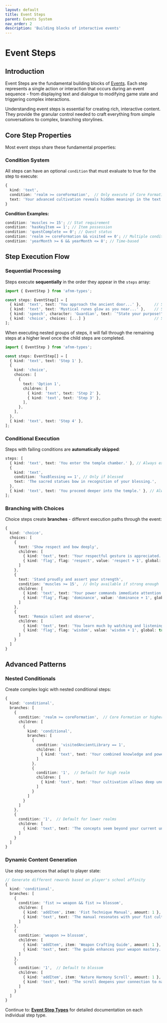 ```yaml
---
layout: default
title: Event Steps
parent: Events System
nav_order: 2
description: 'Building blocks of interactive events'
---
```


# Event Steps

## Introduction

Event Steps are the fundamental building blocks of [Events](events). Each step represents a single action or interaction that occurs during an event sequence - from displaying text and dialogue to modifying game state and triggering complex interactions.

Understanding event steps is essential for creating rich, interactive content. They provide the granular control needed to craft everything from simple conversations to complex, branching storylines.

## Core Step Properties

Most event steps share these fundamental properties:

### Condition System

All steps can have an optional `condition` that must evaluate to true for the step to execute:

```typescript
{
  kind: 'text',
  condition: 'realm >= coreFormation',  // Only execute if Core Formation or higher
  text: 'Your advanced cultivation reveals hidden meanings in the text.'
}
```

**Condition Examples:**

```typescript
condition: 'muscles >= 15'; // Stat requirement
condition: 'hasKeyItem == 1'; // Item possession
condition: 'questComplete == 0'; // Quest status
condition: 'realm >= coreFormation && visited == 0'; // Multiple conditions
condition: 'yearMonth >= 6 && yearMonth <= 8'; // Time-based
```

## Step Execution Flow

### Sequential Processing

Steps execute **sequentially** in the order they appear in the `steps` array:

```typescript
import { EventStep } from 'afnm-types';

const steps: EventStep[] = [
  { kind: 'text', text: 'You approach the ancient door...' },      // Step 1
  { kind: 'text', text: 'Mystical runes glow as you near...' },    // Step 2
  { kind: 'speech', character: 'Guardian', text: `"State your purpose!"` }, // Step 3
  { kind: 'choice', choices: [...] }                               // Step 4
];
```

When executing nested groups of steps, it will fall through the remaining steps at a higher level once the child steps are completed.

```typescript
import { EventStep } from 'afnm-types';

const steps: EventStep[] = [
  { kind: 'text', text: 'Step 1' },
  {
    kind: 'choice',
    choices: [
      {
        text: 'Option 1',
        children: [
          { kind: 'text', text: 'Step 2' },
          { kind: 'text', text: 'Step 3' },
        ],
      },
    ],
  },
  { kind: 'text', text: 'Step 4' },
];
```

### Conditional Execution

Steps with failing conditions are **automatically skipped**:

```typescript
steps: [
  { kind: 'text', text: 'You enter the temple chamber.' }, // Always executes
  {
    kind: 'text',
    condition: 'hasBlessing == 1', // Only if blessed
    text: 'The sacred statues bow in recognition of your blessing.',
  },
  { kind: 'text', text: 'You proceed deeper into the temple.' }, // Always executes
];
```

### Branching with Choices

Choice steps create **branches** - different execution paths through the event:

```typescript
{
  kind: 'choice',
  choices: [
    {
      text: 'Show respect and bow deeply',
      children: [
        { kind: 'text', text: 'Your respectful gesture is appreciated.' },
        { kind: 'flag', flag: 'respect', value: 'respect + 1', global: true }
      ]
    },
    {
      text: 'Stand proudly and assert your strength',
      condition: 'muscles >= 15',  // Only available if strong enough
      children: [
        { kind: 'text', text: 'Your power commands immediate attention.' },
        { kind: 'flag', flag: 'dominance', value: 'dominance + 1', global: true }
      ]
    },
    {
      text: 'Remain silent and observe',
      children: [
        { kind: 'text', text: 'You learn much by watching and listening.' },
        { kind: 'flag', flag: 'wisdom', value: 'wisdom + 1', global: true }
      ]
    }
  ]
}
```

## Advanced Patterns

### Nested Conditionals

Create complex logic with nested conditional steps:

```typescript
{
  kind: 'conditional',
  branches: [
    {
      condition: 'realm >= coreFormation',  // Core Formation or higher
      children: [
        {
          kind: 'conditional',
          branches: [
            {
              condition: 'visitedAncientLibrary == 1',
              children: [
                { kind: 'text', text: 'Your combined knowledge and power reveal hidden secrets.' }
              ]
            },
            {
              condition: '1',  // Default for high realm
              children: [
                { kind: 'text', text: 'Your cultivation allows deep understanding.' }
              ]
            }
          ]
        }
      ]
    },
    {
      condition: '1',  // Default for lower realms
      children: [
        { kind: 'text', text: 'The concepts seem beyond your current understanding.' }
      ]
    }
  ]
}
```

### Dynamic Content Generation

Use step sequences that adapt to player state:

```typescript
// Generate different rewards based on player's school affinity
{
  kind: 'conditional',
  branches: [
    {
      condition: 'fist >= weapon && fist >= blossom',
      children: [
        { kind: 'addItem', item: 'Fist Technique Manual', amount: 1 },
        { kind: 'text', text: 'The manual resonates with your fist cultivation.' }
      ]
    },
    {
      condition: 'weapon >= blossom',
      children: [
        { kind: 'addItem', item: 'Weapon Crafting Guide', amount: 1 },
        { kind: 'text', text: 'The guide enhances your weapon mastery.' }
      ]
    },
    {
      condition: '1',  // Default to blossom
      children: [
        { kind: 'addItem', item: 'Nature Harmony Scroll', amount: 1 },
        { kind: 'text', text: 'The scroll deepens your connection to nature.' }
      ]
    }
  ]
}
```

Continue to: **[Event Step Types](steps/)** for detailed documentation on each individual step type.
